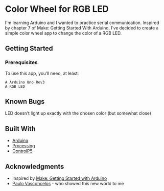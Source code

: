 # Color Wheel for RGB LED

I'm learning Arduino and I wanted to practice serial communication. Inspired by chapter 7 of Make: Getting Started With Arduino, I've decided to create a simple color wheel app to change the color of a RGB LED.

## Getting Started

### Prerequisites

To use this app, you'll need, at least:

```
A Arduino Uno Rev3 
A RGB LED
```
## Known Bugs
LED doesn't light up exactly with the chosen color (but somewhat close)

## Built With

* [Arduino](https://www.arduino.cc/) 
* [Processing](https://processing.org/)
* [ControlP5](http://www.sojamo.de/libraries/controlP5/)

## Acknowledgments

* Inspired by [Make: Getting Started with Arduino](https://www.amazon.co.uk/Make-Getting-Electronics-Prototyping-Platform/dp/1449363334)
* [Paulo Vasconcelos](https://github.com/Karkanius) - who showed this new world to me